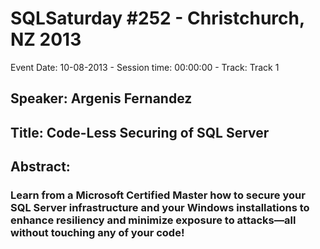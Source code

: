 # SQLSaturday #252 - Christchurch, NZ 2013
Event Date: 10-08-2013 - Session time: 00:00:00 - Track: Track 1
## Speaker: Argenis Fernandez
## Title: Code-Less Securing of SQL Server
## Abstract:
### Learn from a Microsoft Certified Master how to secure your SQL Server infrastructure and your Windows installations to enhance resiliency and minimize exposure to attacks—all without touching any of your code!
